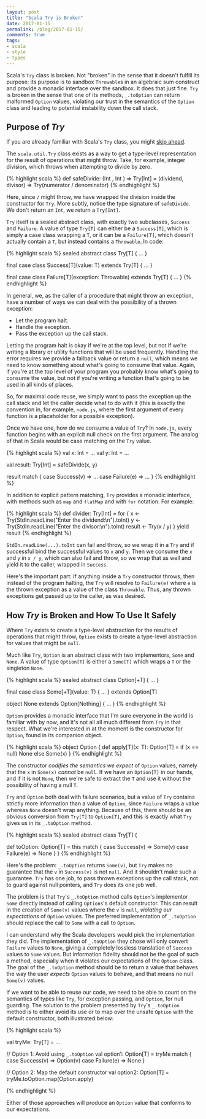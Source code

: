 ```yaml
---
layout: post
title: "Scala Try is Broken"
date: 2017-01-15
permalink: /blog/2017-01-15/
comments: true
tags:
- scala
- style
- types
---
```


Scala's `Try` class is broken.
Not "broken" in the sense that it doesn't fulfill its purpose: its purpose is to sandbox `Throwable`s in an algebraic sum construct and provide a monadic interface over the sandbox.
It does that just fine.
`Try` is broken in the sense that one of its methods, `_.toOption` can return malformed `Option` values, violating our trust in the semantics of the `Option` class and leading to potential instability down the call stack.

<!--break-->

## Purpose of _Try_

If you are already familiar with Scala's `Try` class, you might [skip ahead](#how-try-is-broken-and-how-to-use-it-safely).

The `scala.util.Try` class exists as a way to get a type-level representation for the result of operations that might throw.
Take, for example, integer division, which throws when attempting to divide by zero.

{% highlight scala %}
def safeDivide: (Int     , Int    ) => Try[Int]
              = (dividend, divisor) => Try(numerator / denominator)
{% endhighlight %}

Here, since `/` might throw, we have wrapped the division inside the constructor for `Try`.
More subtly, notice the type signature of `safeDivide`.
We don't return an `Int`, we return a `Try[Int]`.

`Try` itself is a sealed abstract class, with exactly two subclasses, `Success` and `Failure`.
A value of type `Try[T]` can either be a `Success[T]`, which is simply a case class wrapping a `T`, or it can be a `Failure[T]`, which doesn't actually contain a `T`, but instead contains a `Throwable`.
In code:

{% highlight scala %}
sealed abstract class Try[T] { ... }

final case class Success[T](value: T)
  extends Try[T] { ... }

final case class Failure[T](exception: Throwable)
  extends Try[T] { ... }
{% endhighlight %}

In general, we, as the caller of a procedure that might throw an exception, have a number of ways we can deal with the possibility of a thrown exception:

- Let the program halt.
- Handle the exception.
- Pass the exception up the call stack.

Letting the program halt is okay if we're at the top level, but not if we're writing a library or utility functions that will be used frequently.
Handling the error requires we provide a fallback value or return a `null`, which means we need to know something about what's going to consume that value.
Again, if you're at the top level of your program you probably know what's going to consume the value, but not if you're writing a function that's going to be used in all kinds of places.

So, for maximal code reuse, we simply want to pass the exception up the call stack and let the caller decide what to do with it (this is exactly the convention in, for example, `node.js`, where the first argument of every function is a placeholder for a possible exception).

Once we have one, how do we consume a value of `Try`?
In `node.js`, every function begins with an explicit null check on the first argument.
The analog of that in Scala would be case matching on the `Try` value.

{% highlight scala %}
val x: Int = ...
val y: Int = ...

val result: Try[Int] = safeDivide(x, y)

result match {
  case Success(v) => ...
  case Failure(e) => ...
}
{% endhighlight %}

In addition to explicit pattern matching, `Try` provides a monadic interface, with methods such as `map` and `flatMap` and with `for` notation.
For example:

{% highlight scala %}
def divider: Try[Int] = for {
  x <- Try(StdIn.readLine("Enter the dividend:\n").toInt)
  y <- Try(StdIn.readLine("Enter the divisor:\n").toInt)
  result <- Try(x / y)
} yield result
{% endhighlight %}

`StdIn.readLine(...).toInt` can fail and throw, so we wrap it in a `Try` and if successful bind the successful values to `x` and `y`.
Then we consume the `x` and `y` in `x / y`, which can also fail and throw, so we wrap that as well and yield it to the caller, wrapped in `Success`.

Here's the important part: If anything inside a `Try` constructor throws, then instead of the program halting, the `Try` will resolve to `Failure(e)` where `e` is the thrown exception as a value of the class `Throwable`.
Thus, any thrown exceptions get passed up to the caller, as was desired.

## How _Try_ is Broken and How To Use It Safely

Where `Try` exists to create a type-level abstraction for the results of operations that might throw, `Option` exists to create a type-level abstraction for values that might be `null`.

Much like `Try`, `Option` is an abstract class with two implementors, `Some` and `None`.
A value of type `Option[T]` is either a `Some[T]` which wraps a `T` or the singleton `None`.

{% highlight scala %}
sealed abstract class Option[+T] { ... }

final case class Some[+T](value: T) { ... }
  extends Option[T]

object None extends Option[Nothing] { ... }
{% endhighlight %}

`Option` provides a monadic interface that I'm sure everyone in the world is familiar with by now, and it's not all all much different from `Try` in that respect.
What we're interested in at the moment is the constructor for `Option`, found in its companion object.

{% highlight scala %}
object Option {
  def apply[T](x: T): Option[T] =
    if (x == null) None else Some(x)
}
{% endhighlight %}

The constructor *codifies the semantics we expect* of `Option` values, namely that the `x` in `Some(x)` *cannot* be `null`.
If we have an `Option[T]` in our hands, and if it is not `None`, then we're safe to extract the `T` and use it without the possibility of having a null `T`.

`Try` and `Option` both deal with failure scenarios, but a value of `Try` contains strictly more information than a value of `Option`, since `Failure` wraps a value whereas `None` doesn't wrap anything.
Because of this, there should be an obvious conversion from `Try[T]` to `Option[T]`, and this is exactly what `Try` gives us in its `_.toOption` method.

{% highlight scala %}
sealed abstract class Try[T] {

  def toOption: Option[T] = this match {
    case Success(v) => Some(v)
    case Failure(e) => None
  }
}
{% endhighlight %}

Here's the problem: `_.toOption` returns `Some(v)`, but `Try` makes no guarantee that the `v` in `Success(v)` is not `null`.
And it shouldn't make such a guarantee.
`Try` has one job, to pass thrown exceptions up the call stack, not to guard against null pointers, and `Try` does its one job well.

The problem is that `Try`'s `_.toOption` method calls `Option`'s implementor `Some` directly instead of calling `Options`'s default constructor.
This can result in the creation of `Some(v)` values where the `v` is `null`, *violating our expectations* of `Option` values.
The preferred implementation of `_.toOption` should replace the call to `Some` with a call to `Option`.

I can understand why the Scala developers would pick the implementation they did.
The implementation of `_.toOption` they chose will only convert `Failure` values to `None`, giving a completely lossless translation of `Success` values to `Some` values.
But information fidelity should not be the goal of such a method, especially when it violates our expectations of the `Option` class.
The goal of the `_.toOption` method should be to return a value that behaves the way the user *expects* `Option` values to behave, and that means no null `Some(v)` values.

If we want to be able to reuse our code, we need to be able to count on the semantics of types like `Try`, for exception passing, and `Option`, for null guarding.
The solution to the problem presented by `Try`'s `_.toOption` method is to either avoid its use or to map over the unsafe `Option` with the default constructor, both illustrated below:

{% highlight scala %}

val tryMe: Try[T] = ...

// Option 1: Avoid using `_.toOption`
val option1: Option[T] = tryMe match {
  case Success(v) => Option(v)
  case Failure(e) => None
}

// Option 2: Map the default constructor
val option2: Option[T] =
  tryMe.toOption.map(Option.apply)

{% endhighlight %}

Either of those approaches will produce an `Option` value that conforms to our expectations.
